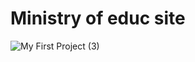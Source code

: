 # Ministry of educ site
 ![My First Project (3)](https://github.com/user-attachments/assets/6248e698-9952-4325-b9a6-ca51e3043955)

